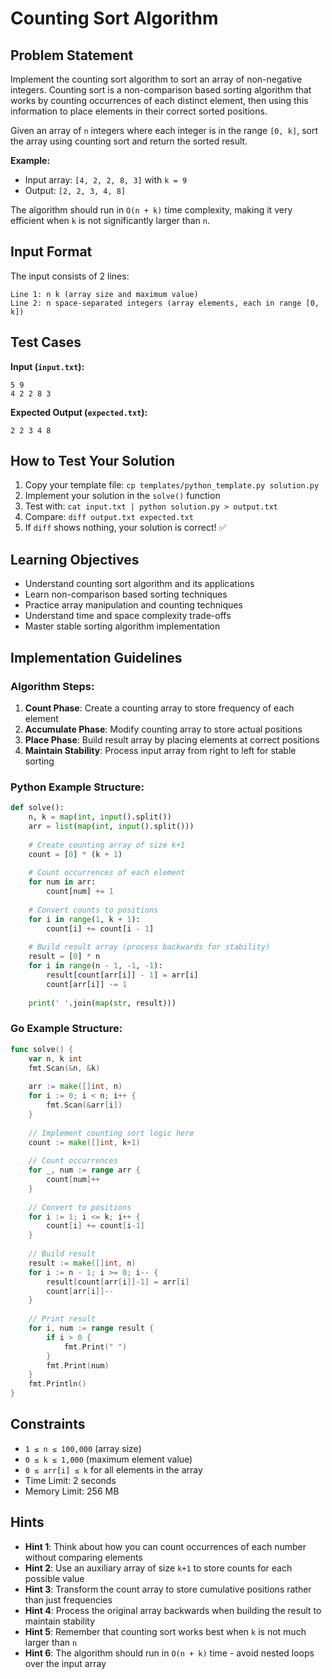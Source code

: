 # Counting Sort Algorithm

## Problem Statement

Implement the counting sort algorithm to sort an array of non-negative integers. Counting sort is a non-comparison based sorting algorithm that works by counting occurrences of each distinct element, then using this information to place elements in their correct sorted positions.

Given an array of `n` integers where each integer is in the range `[0, k]`, sort the array using counting sort and return the sorted result.

**Example:**
- Input array: `[4, 2, 2, 8, 3]` with `k = 9`
- Output: `[2, 2, 3, 4, 8]`

The algorithm should run in `O(n + k)` time complexity, making it very efficient when `k` is not significantly larger than `n`.

## Input Format

The input consists of 2 lines:
```
Line 1: n k (array size and maximum value)
Line 2: n space-separated integers (array elements, each in range [0, k])
```

## Test Cases
**Input (`input.txt`):**
```
5 9
4 2 2 8 3
```

**Expected Output (`expected.txt`):**
```
2 2 3 4 8
```

## How to Test Your Solution
1. Copy your template file: `cp templates/python_template.py solution.py`
2. Implement your solution in the `solve()` function
3. Test with: `cat input.txt | python solution.py > output.txt`
4. Compare: `diff output.txt expected.txt`
5. If `diff` shows nothing, your solution is correct! ✅

## Learning Objectives
- Understand counting sort algorithm and its applications
- Learn non-comparison based sorting techniques
- Practice array manipulation and counting techniques
- Understand time and space complexity trade-offs
- Master stable sorting algorithm implementation

## Implementation Guidelines

### Algorithm Steps:
1. **Count Phase**: Create a counting array to store frequency of each element
2. **Accumulate Phase**: Modify counting array to store actual positions
3. **Place Phase**: Build result array by placing elements at correct positions
4. **Maintain Stability**: Process input array from right to left for stable sorting

### Python Example Structure:
```python
def solve():
    n, k = map(int, input().split())
    arr = list(map(int, input().split()))
    
    # Create counting array of size k+1
    count = [0] * (k + 1)
    
    # Count occurrences of each element
    for num in arr:
        count[num] += 1
    
    # Convert counts to positions
    for i in range(1, k + 1):
        count[i] += count[i - 1]
    
    # Build result array (process backwards for stability)
    result = [0] * n
    for i in range(n - 1, -1, -1):
        result[count[arr[i]] - 1] = arr[i]
        count[arr[i]] -= 1
    
    print(' '.join(map(str, result)))
```

### Go Example Structure:
```go
func solve() {
    var n, k int
    fmt.Scan(&n, &k)
    
    arr := make([]int, n)
    for i := 0; i < n; i++ {
        fmt.Scan(&arr[i])
    }
    
    // Implement counting sort logic here
    count := make([]int, k+1)
    
    // Count occurrences
    for _, num := range arr {
        count[num]++
    }
    
    // Convert to positions
    for i := 1; i <= k; i++ {
        count[i] += count[i-1]
    }
    
    // Build result
    result := make([]int, n)
    for i := n - 1; i >= 0; i-- {
        result[count[arr[i]]-1] = arr[i]
        count[arr[i]]--
    }
    
    // Print result
    for i, num := range result {
        if i > 0 {
            fmt.Print(" ")
        }
        fmt.Print(num)
    }
    fmt.Println()
}
```

## Constraints
- `1 ≤ n ≤ 100,000` (array size)
- `0 ≤ k ≤ 1,000` (maximum element value)
- `0 ≤ arr[i] ≤ k` for all elements in the array
- Time Limit: 2 seconds
- Memory Limit: 256 MB

## Hints
- **Hint 1**: Think about how you can count occurrences of each number without comparing elements
- **Hint 2**: Use an auxiliary array of size `k+1` to store counts for each possible value
- **Hint 3**: Transform the count array to store cumulative positions rather than just frequencies
- **Hint 4**: Process the original array backwards when building the result to maintain stability
- **Hint 5**: Remember that counting sort works best when `k` is not much larger than `n`
- **Hint 6**: The algorithm should run in `O(n + k)` time - avoid nested loops over the input array

